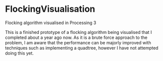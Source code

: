 # FlockingVisualisation
Flocking algorithm visualised in Processing 3

This is a finished prototype of a flocking algorithm being visualised that I completed about a year ago now. As it is a brute force approach to the problem, I am aware that the performance can be majorly improved with techniques such as implementing a quadtree, however I have not attempted doing this yet.
